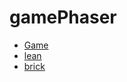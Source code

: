 # gamePhaser

* [Game](https://yupeng123.github.io/gamePhaser/)
* [lean](https://yupeng123.github.io/gamePhaser/learn/)
* [brick](https://yupeng123.github.io/gamePhaser/brick/)




